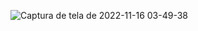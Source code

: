 ![Captura de tela de 2022-11-16 03-49-38](https://user-images.githubusercontent.com/87938869/202106289-1e1fb945-1b2a-4a69-93de-d40f60f0b30e.png)
